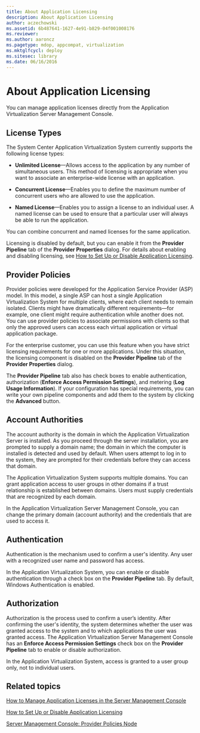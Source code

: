 ```yaml
---
title: About Application Licensing
description: About Application Licensing
author: aczechowski
ms.assetid: 6b487641-1627-4e91-b829-04f001008176
ms.reviewer:
ms.author: aaroncz
ms.pagetype: mdop, appcompat, virtualization
ms.mktglfcycl: deploy
ms.sitesec: library
ms.date: 06/16/2016
---
```



# About Application Licensing


You can manage application licenses directly from the Application Virtualization Server Management Console.

## License Types


The System Center Application Virtualization System currently supports the following license types:

-   **Unlimited License**—Allows access to the application by any number of simultaneous users. This method of licensing is appropriate when you want to associate an enterprise-wide license with an application.

-   **Concurrent License**—Enables you to define the maximum number of concurrent users who are allowed to use the application.

-   **Named License**—Enables you to assign a license to an individual user. A named license can be used to ensure that a particular user will always be able to run the application.

You can combine concurrent and named licenses for the same application.

Licensing is disabled by default, but you can enable it from the **Provider Pipeline** tab of the **Provider Properties** dialog. For details about enabling and disabling licensing, see [How to Set Up or Disable Application Licensing](how-to-set-up-or-disable-application-licensing.md).

## Provider Policies


Provider policies were developed for the Application Service Provider (ASP) model. In this model, a single ASP can host a single Application Virtualization System for multiple clients, where each client needs to remain isolated. Clients might have dramatically different requirements—for example, one client might require authentication while another does not. You can use provider policies to associate permissions with clients so that only the approved users can access each virtual application or virtual application package.

For the enterprise customer, you can use this feature when you have strict licensing requirements for one or more applications. Under this situation, the licensing component is disabled on the **Provider Pipeline** tab of the **Provider Properties** dialog.

The **Provider Pipeline** tab also has check boxes to enable authentication, authorization (**Enforce Access Permission Settings**), and metering (**Log Usage Information**). If your configuration has special requirements, you can write your own pipeline components and add them to the system by clicking the **Advanced** button.

## Account Authorities


The account authority is the domain in which the Application Virtualization Server is installed. As you proceed through the server installation, you are prompted to supply a domain name; the domain in which the computer is installed is detected and used by default. When users attempt to log in to the system, they are prompted for their credentials before they can access that domain.

The Application Virtualization System supports multiple domains. You can grant application access to user groups in other domains if a trust relationship is established between domains. Users must supply credentials that are recognized by each domain.

In the Application Virtualization Server Management Console, you can change the primary domain (account authority) and the credentials that are used to access it.

## Authentication


Authentication is the mechanism used to confirm a user's identity. Any user with a recognized user name and password has access.

In the Application Virtualization System, you can enable or disable authentication through a check box on the **Provider Pipeline** tab. By default, Windows Authentication is enabled.

## Authorization


Authorization is the process used to confirm a user’s identity. After confirming the user's identity, the system determines whether the user was granted access to the system and to which applications the user was granted access. The Application Virtualization Server Management Console has an **Enforce Access Permission Settings** check box on the **Provider Pipeline** tab to enable or disable authorization.

In the Application Virtualization System, access is granted to a user group only, not to individual users.

## Related topics


[How to Manage Application Licenses in the Server Management Console](how-to-manage-application-licenses-in-the-server-management-console.md)

[How to Set Up or Disable Application Licensing](how-to-set-up-or-disable-application-licensing.md)

[Server Management Console: Provider Policies Node](server-management-console-provider-policies-node.md)

 

 





